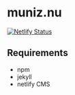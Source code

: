 muniz.nu
========

[![Netlify Status](https://api.netlify.com/api/v1/badges/f8ef6928-cdaf-411c-bc04-3b29d11f30f3/deploy-status)](https://app.netlify.com/sites/capable-speculoos-3a6a83/deploys)

## Requirements
- npm
- jekyll
- netlify CMS
